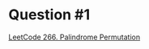 # Question #1

[LeetCode 266. Palindrome Permutation](https://leetcode.com/problems/palindrome-permutation/)

